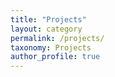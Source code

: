 ```yaml
---
title: "Projects"
layout: category
permalink: /projects/
taxonomy: Projects
author_profile: true
---
```

